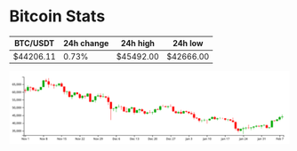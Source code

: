 # Bitcoin Stats

BTC/USDT|24h change|24h high|24h low|
|---|---|---|---|
|$44206.11|0.73%|$45492.00|$42666.00|

<img src="./chart.svg">
